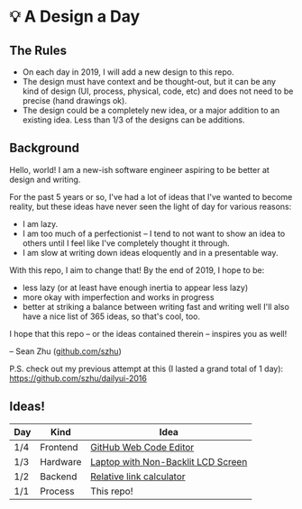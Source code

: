 # :bulb: A Design a Day

## The Rules

- On each day in 2019, I will add a new design to this repo.
- The design must have context and be thought-out, but it can be any kind of design (UI, process, physical, code, etc) and does not need to be precise (hand drawings ok).
- The design could be a completely new idea, or a major addition to an existing idea. Less than 1/3 of the designs can be additions.

## Background

Hello, world! I am a new-ish software engineer aspiring to be better at design and writing.

For the past 5 years or so, I've had a lot of ideas that I've wanted to become reality, but these ideas have never seen the light of day for various reasons:
- I am lazy.
- I am too much of a perfectionist – I tend to not want to show an idea to others until I feel like I've completely thought it through.
- I am slow at writing down ideas eloquently and in a presentable way.

With this repo, I aim to change that! By the end of 2019, I hope to be:
- less lazy (or at least have enough inertia to appear less lazy)
- more okay with imperfection and works in progress
- better at striking a balance between writing fast and writing well 
I'll also have a nice list of 365 ideas, so that's cool, too.

I hope that this repo – or the ideas contained therein – inspires you as well!

– Sean Zhu ([github.com/szhu](https://github.com/szhu))

P.S. check out my previous attempt at this (I lasted a grand total of 1 day): https://github.com/szhu/dailyui-2016

## Ideas!

| Day | Kind     | Idea
| --- | -------  | --------------------- 
| 1/4 | Frontend | [GitHub Web Code Editor](designs/github-web-code-editor.md)
| 1/3 | Hardware | [Laptop with Non-Backlit LCD Screen](designs/laptop-with-non-backlit-lcd-screen.md)
| 1/2 | Backend  | [Relative link calculator](designs/relative-link-calculator.md)
| 1/1 | Process  | This repo!
